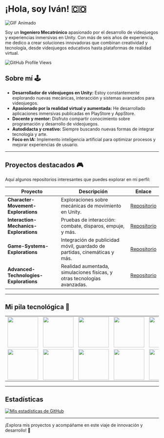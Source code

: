 # ¡Hola, soy Iván! :colombia:

![GIF Animado](https://media.giphy.com/media/13HgwGsXF0aiGY/giphy.gif)

Soy un **Ingeniero Mecatrónico** apasionado por el desarrollo de videojuegos y experiencias inmersivas en Unity. Con más de seis años de experiencia, me dedico a crear soluciones innovadoras que combinan creatividad y tecnología, desde videojuegos educativos hasta plataformas de realidad virtual.

![GitHub Profile Views](https://komarev.com/ghpvc/?username=iasarmientoj&color=brightgreen)

## Sobre mí 🕹️  
- **Desarrollador de videojuegos en Unity:** Estoy constantemente explorando nuevas mecánicas, interacción y sistemas avanzados para videojuegos.  
- **Apasionado por la realidad virtual y aumentada:** He desarrollado aplicaciones inmersivas publicadas en PlayStore y AppStore.  
- **Docente y mentor:** Disfruto compartir conocimiento sobre programación y desarrollo de videojuegos.  
- **Autodidacta y creativo:** Siempre buscando nuevas formas de integrar tecnología y arte.  
- **Foco en IA:** Implemento inteligencia artificial para optimizar procesos y mejorar experiencias de usuario.

---

## Proyectos destacados 🎮  
Aquí algunos repositorios interesantes que puedes explorar en mi perfil:  

| Proyecto | Descripción | Enlace |
| --- | --- | --- |
| **Character-Movement-Explorations** | Exploraciones sobre mecánicas de movimiento en Unity. | [Repositorio](https://github.com/iasarmientoj/Character-Movement-Explorations) |
| **Interaction-Mechanics-Explorations** | Pruebas de interacción: combate, disparos, empuje, y más. | [Repositorio](https://github.com/iasarmientoj/Interaction-Mechanics-Explorations) |
| **Game-Systems-Explorations** | Integración de publicidad móvil, guardado de partidas, cinemáticas y más. | [Repositorio](https://github.com/iasarmientoj/Game-Systems-Explorations) |
| **Advanced-Technologies-Explorations** | Realidad aumentada, simulaciones físicas, y otras tecnologías avanzadas. | [Repositorio](https://github.com/iasarmientoj/Advanced-Technologies-Explorations) |

---

## Mi pila tecnológica 🚀  

<table>
<tr>
    <td align="center"><img src="https://www.vectorlogo.zone/logos/unity3d/unity3d-ar21.svg" width="100"></td>
    <td align="center"><img src="https://www.vectorlogo.zone/logos/python/python-ar21.svg" width="100"></td>
    <td align="center"><img src="https://www.vectorlogo.zone/logos/github/github-ar21.svg" width="100"></td>
    <td align="center"><img src="https://www.vectorlogo.zone/logos/amazon_aws/amazon_aws-ar21.svg" width="100"></td>
    <td align="center"><img src="https://www.vectorlogo.zone/logos/visualstudio_code/visualstudio_code-icon.svg" width="100"></td>
</tr>
<tr>
    <td align="center"><img src="https://www.vectorlogo.zone/logos/blender/blender-ar21.svg" width="100"></td>
    <td align="center"><img src="https://www.vectorlogo.zone/logos/microsoft_office/microsoft_office-ar21.svg" width="100"></td>
    <td align="center"><img src="https://www.vectorlogo.zone/logos/gnu_bash/gnu_bash-ar21.svg" width="100"></td>
    <td align="center"><img src="https://www.vectorlogo.zone/logos/json/json-ar21.svg" width="100"></td>
    <td align="center"><img src="https://www.vectorlogo.zone/logos/processing/processing-ar21.svg" width="100"></td>
</tr>
</table>

---

## Estadísticas  

[![Mis estadísticas de GitHub](https://github-readme-stats.vercel.app/api?username=iasarmientoj&show_icons=true&theme=radical)](https://github.com/anuraghazra/github-readme-stats)  

---

¡Explora mis proyectos y acompáñame en este viaje de innovación y desarrollo! 🚀 